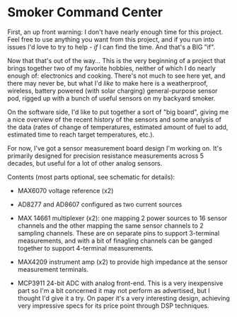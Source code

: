 Smoker Command Center
======================

First, an up front warning:  I don't have nearly enough time for this project.  Feel free to use anything you want from this project, and if you run into issues I'd love to try to help - *if* I can find the time.  And that's a BIG "if".

Now that that's out of the way... This is the very beginning of a project that brings together two of my favorite hobbies, neither of which I do nearly enough of: electronics and cooking.  There's not much to see here yet, and there may never be, but what I'd *like* to make here is a weatherproof, wireless, battery powered (with solar charging) general-purpose sensor pod, rigged up with a bunch of useful sensors on my backyard smoker.

On the software side, I'd like to put together a sort of "big board", giving me a nice overview of the recent history of the sensors and some analysis of the data (rates of change of temperatures, estimated amount of fuel to add, estimated time to reach target temperatures, etc.).

For now, I've got a sensor measurement board design I'm working on.  It's primarily designed for precision resistance measurements across 5 decades, but useful for a lot of other analog sensors.

Contents (most parts optional, see schematic for details): 

* MAX6070 voltage reference (x2)

* AD8277 and AD8607 configured as two current sources

* MAX 14661 multiplexer (x2): one mapping 2 power sources to 16 sensor channels and the other mapping the same sensor channels to 2 sampling channels.  These are on separate pins to support 3-terminal measurements, and with a bit of finagling channels can be ganged together to support 4-terminal measurements.

* MAX4209 instrument amp (x2) to provide high impedance at the sensor measurement terminals.

* MCP3911 24-bit ADC with analog front-end.  This is a very inexpensive part so I'm a bit concerned it may not perform as advertised, but I thought I'd give it a try.  On paper it's a very interesting design, achieving very impressive specs for its price point through DSP techniques.
